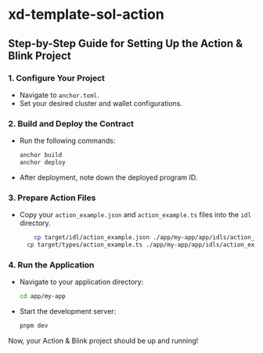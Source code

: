 # xd-template-sol-action

## Step-by-Step Guide for Setting Up the Action & Blink Project

### 1. Configure Your Project
- Navigate to `anchor.toml`.
- Set your desired cluster and wallet configurations.

### 2. Build and Deploy the Contract
- Run the following commands:
    ```bash
    anchor build
    anchor deploy
    ```
- After deployment, note down the deployed program ID.

### 3. Prepare Action Files
- Copy your `action_example.json` and `action_example.ts` files into the `idl` directory.
  ```bash
      cp target/idl/action_example.json ./app/my-app/app/idls/action_example.json
    cp target/types/action_example.ts ./app/my-app/app/idls/action_example.ts
    ```

### 4. Run the Application
- Navigate to your application directory:
    ```bash
    cd app/my-app
    ```
- Start the development server:
    ```bash
    pnpm dev
    ```

Now, your Action & Blink project should be up and running!
